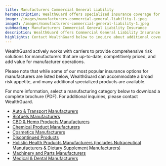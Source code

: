```yaml
---
title: Manufacturers Commercial General Liability
heroDescription: WealthGuard offers specialized insurance coverage for manufacturing industries including Commercial General Liability Insurance.
image: /images/manufacturers-commercial-general-liability-1.jpeg
image2: /images/manufacturers-commercial-general-liability-1.jpeg
subHeading: Manufacturers Commercial General Liability Insurance
description: WealthGuard offers Commercial General Liability Insurance coverage for manufacturing industries. Insurance coverage for manufacturing businesses includes products and completed operations.
highlights: Contact WealthGuard below to inquire about additional coverage options that may be available for your specific needs or industry.
---
```


<!-- Markdown generator - https://jaspervdj.be/lorem-markdownum/ -->

WealthGuard actively works with carriers to provide comprehensive risk solutions for manufacturers that are up-to-date, competitively priced, and add value for manufacturer operations.

Please note that while some of our most popular insurance options for manufacturers are listed below, WealthGuard can accommodate a broad risk appetite, and many additional specialized products are available.

For more information, select a manufacturing category below to download a complete brochure (PDF). For additional inquiries, please contact WealthGuard.

<ul>
  <li>
    <a href='/images/manufacturers/WIG%20Auto%20and%20Transport%20Product%20Manufacturers%20Flyer.pdf' target='_blank'>
    Auto & Transport Manufacturers
    </a>
  </li>
  <li>
    <a href='/images/manufacturers/WIG%20Biofuels%20Manufacturers%20Flyer.pdf' target='_blank'>
      Biofuels Manufacturers
    </a>
  </li>
  <li>
    <a href='/images/manufacturers/WIG%20CBD%20Hemp%20Products%20Flyer.pdf' target='_blank'>
      CBD & Hemp Products Manufacturers
    </a>
  </li>
  <li>
    <a href='/images/manufacturers/WIG%20Chemical%20Product%20Manufacturers%20Flyer.pdf' target='_blank'>
      Chemical Product Manufacturers
    </a>
  </li>
  <li>
    <a href='/images/manufacturers/WIG%20Cosmetics%20Manufacturers%20Flyer.pdf' target='_blank'>
      Cosmetics Manufacturers
    </a>
  </li>
  <li>
    <a href='/images/manufacturers/WIG%20Discontinued%20Products%20Flyer.pdf' target='_blank'>
      Discontinued Products
    </a>
  </li>
  <li>
    <a href='/images/manufacturers/WIG%20Nutraceutical%20Manufacturers%20Flyer.pdf' target='_blank'>
      Holistic Health Products Manufacturers (includes Nutraceutical Manufacturers
      & Dietary Supplement Manufacturers)
    </a>
  </li>
  <li>
    <a href='/images/manufacturers/WIG%20Machinery%20and%20Parts%20Manufacturer%20Flyer.pdf' target='_blank'>
      Machinery and Parts Manufacturers
    </a>
  </li>
  <li>
    <a href='/images/manufacturers/WIG%20Medical%20and%20Dental%20Manufacturers%20Flyer.pdf' target='_blank'>
      Medical & Dental Manufacturers
    </a>
  </li>
</ul>
